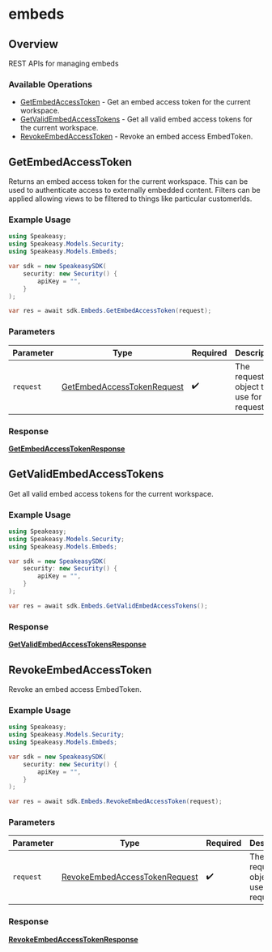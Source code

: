# embeds

## Overview

REST APIs for managing embeds

### Available Operations

* [GetEmbedAccessToken](#getembedaccesstoken) - Get an embed access token for the current workspace.
* [GetValidEmbedAccessTokens](#getvalidembedaccesstokens) - Get all valid embed access tokens for the current workspace.
* [RevokeEmbedAccessToken](#revokeembedaccesstoken) - Revoke an embed access EmbedToken.

## GetEmbedAccessToken

Returns an embed access token for the current workspace. This can be used to authenticate access to externally embedded content.
Filters can be applied allowing views to be filtered to things like particular customerIds.

### Example Usage

```csharp
using Speakeasy;
using Speakeasy.Models.Security;
using Speakeasy.Models.Embeds;

var sdk = new SpeakeasySDK(
    security: new Security() {
        apiKey = "",
    }
);

var res = await sdk.Embeds.GetEmbedAccessToken(request);
```

### Parameters

| Parameter                                                                       | Type                                                                            | Required                                                                        | Description                                                                     |
| ------------------------------------------------------------------------------- | ------------------------------------------------------------------------------- | ------------------------------------------------------------------------------- | ------------------------------------------------------------------------------- |
| `request`                                                                       | [GetEmbedAccessTokenRequest](../../Models/Embeds/GetEmbedAccessTokenRequest.md) | :heavy_check_mark:                                                              | The request object to use for the request.                                      |


### Response

**[GetEmbedAccessTokenResponse](../../Models/Embeds/GetEmbedAccessTokenResponse.md)**


## GetValidEmbedAccessTokens

Get all valid embed access tokens for the current workspace.

### Example Usage

```csharp
using Speakeasy;
using Speakeasy.Models.Security;
using Speakeasy.Models.Embeds;

var sdk = new SpeakeasySDK(
    security: new Security() {
        apiKey = "",
    }
);

var res = await sdk.Embeds.GetValidEmbedAccessTokens();
```


### Response

**[GetValidEmbedAccessTokensResponse](../../Models/Embeds/GetValidEmbedAccessTokensResponse.md)**


## RevokeEmbedAccessToken

Revoke an embed access EmbedToken.

### Example Usage

```csharp
using Speakeasy;
using Speakeasy.Models.Security;
using Speakeasy.Models.Embeds;

var sdk = new SpeakeasySDK(
    security: new Security() {
        apiKey = "",
    }
);

var res = await sdk.Embeds.RevokeEmbedAccessToken(request);
```

### Parameters

| Parameter                                                                             | Type                                                                                  | Required                                                                              | Description                                                                           |
| ------------------------------------------------------------------------------------- | ------------------------------------------------------------------------------------- | ------------------------------------------------------------------------------------- | ------------------------------------------------------------------------------------- |
| `request`                                                                             | [RevokeEmbedAccessTokenRequest](../../Models/Embeds/RevokeEmbedAccessTokenRequest.md) | :heavy_check_mark:                                                                    | The request object to use for the request.                                            |


### Response

**[RevokeEmbedAccessTokenResponse](../../Models/Embeds/RevokeEmbedAccessTokenResponse.md)**


